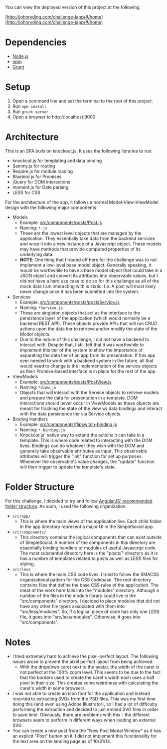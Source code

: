 You can view the deployed version of this project at the following:

[http://johnryding.com/challenge-iapp/#/home](http://johnryding.com/challenge-iapp/#/home)

# Dependencies

* [Node.js]()
* [npm]()
* [Grunt]()

# Setup

1. Open a command line and set the terminal to the root of this project.
2. Run ```npm install```
3. Run ```grunt server```
4. Open a browser to http://localhost:9000

# Architecture

This is an SPA buils on knockout.js. It uses the following libraries to run:

* knockout.js for templating and data binding
* Sammy.js for routing
* Require.js for module loading
* Bluebird.js for Promises
* jQuery for DOM interactions
* moment.js for Date parsing
* LESS for CSS

For the architecture of the app, it follows a normal Model-View-ViewModel design with the following major components:

* Models
    - Example: [src/components/posts/Post.js](https://github.com/strife25/challenge-iapp/blob/master/src/components/posts/Post.js)
    - Naming: ```*.js```
    - These are the lowest level objects that are managed by the application. They essentially take data from the backend services and wrap it into a new instance of a Javascript object. These models may have methods that provide computed properties of its underlying data.
    - **NOTE**: One thing that I traded off here for the challenge was to not implement a low-level base model object. Generally speaking, it would be worthwhile to have a base model object that could take in a JSON object and convert its attributes into observable values, but I did not have a hard use case to do so for this challenge as all of the mock data I am interacting with is static. I.e. A post will most likely never change once it has been submitted into the system.
* Services
    - Example: [src/components/posts/postsService.js](https://github.com/strife25/challenge-iapp/blob/master/src/components/posts/postsService.js)
    - Naming: ```*Service.js```
    - These are singleton objects that act as the interface to the persistence layer of the application (which would normally be a backend REST API). These objects provide APIs that will run CRUD actions upon the data tier to retrieve and/or modify the state of the Model objects.
    - Due to the nature of this challenge, I did not have a backend to interact with. Despite that, I still felt that it was worthwhile to implement this tier of the system to show the importance of separating the data tier of an app from its presentation. If this app ever needed to work with a backend system in the future, all that would need to change is the implementation of the service objects as their Promise-based interface is in place for the rest of the app.
* ViewModels
    - Example: [src/components/posts/PostView.js](https://github.com/strife25/challenge-iapp/blob/master/src/components/posts/PostView.js)
    - Naming: ```*View.js```
    - Objects that will interact with the Service objects to retrieve models and prepare the data
    for presentation in a template. DOM interactions should never occur in ViewModels as these objects are meant for tracking the state of the view w/ data bindings and interact with the data persistence tier via Service objects.
* Binding Handlers
    - Example: [src/components/flipswitch-binding.js](https://github.com/strife25/challenge-iapp/blob/master/src/components/flipswitch/flipswitch-binding.js)
    - Naming: ```*-binding.js```
    - Knockout.js' native way to extend the actions it can take in a template. This is where code related to interacting with the DOM lives. Bindings can do whatever they wish with the DOM and generally take observable attributes as input. This observable attributes will trigger the "init" function for set up purposes. Whenever the observable's value changes, the "update" function will then trigger to update the template's state.

# Folder Structure

For this challenge, I decided to try and follow [AngularJS' recommended folder structure](https://docs.google.com/a/johnryding.com/document/d/1XXMvReO8-Awi1EZXAXS4PzDzdNvV6pGcuaF4Q9821Es/pub). As such, I used the following organization:

* ```src/app/```
    - This is where the main views of the application live. Each child folder in the app directory represent a major UI in the SimpleSocial app.
* ```src/components/```
    - This directory contains the logical components that can exist outside of SimpleSocial. A number of the components in this directory are essentially binding handlers or modules of useful Javascript code. The most substantial directory here is the "posts/" directory as it is has a numbre of templates related to posts as well as LESS files for styling.
* ```src/less```
    - This is where the main CSS code lives. I tried to follow the SMACSS organizational pattern for the CSS codebase. The root directory contains files that define the base CSS rules of the application. The meat of the work here falls into the "modules" directory. Although a number of the files in the module library could live in the "src/components" directory, I decided to place modules that did not have any other file types associated with them into "src/less/modules". So, if a logical piece of code has only one LESS file, it goes into "src/less/modules". Otherwise, it goes into "src/components".

# Notes

* I tried extremely hard to achieve the pixel-perfect layout. The following issues arose to prevent the pixel perfect layout from being achieved:
    - With the dropdown caret next to the avatar, the width of the caret is not perfect at the 100% zoom level. This seems to be due to the fact that the borders used to create the caret's width each uses a half pixel in their size. This creates some weirdness with calculating the caret's width in some browsers.
* I was not able to create an icon font for the application and instead resorted to extracting SVGs from the PSD files. This was my first time doing this (and even using Adobe Illustrator), so I had a lot of difficulty performing the extraction and decided to just embed SVG files in order to save time. Obviously, there are problems with this - the different browsers seem to perform in different ways when loading an external SVG.
* You can create a new post from the "New Post Modal Window" as it has an explicit "Post" button on it. I did not implement this functionality for the text area on the landing page as of 10/31/14.
